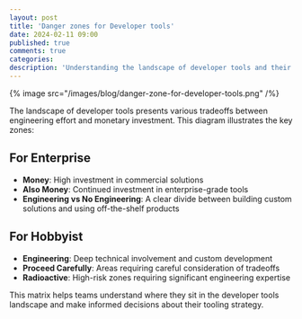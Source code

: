 ```yaml
---
layout: post
title: 'Danger zones for Developer tools'
date: 2024-02-11 09:00
published: true
comments: true
categories:
description: 'Understanding the landscape of developer tools and their potential risks'
---
```


{% image src="/images/blog/danger-zone-for-developer-tools.png" /%}

The landscape of developer tools presents various tradeoffs between engineering effort and monetary investment. This diagram illustrates the key zones:

## For Enterprise
- **Money**: High investment in commercial solutions
- **Also Money**: Continued investment in enterprise-grade tools
- **Engineering vs No Engineering**: A clear divide between building custom solutions and using off-the-shelf products

## For Hobbyist
- **Engineering**: Deep technical involvement and custom development
- **Proceed Carefully**: Areas requiring careful consideration of tradeoffs
- **Radioactive**: High-risk zones requiring significant engineering expertise

This matrix helps teams understand where they sit in the developer tools landscape and make informed decisions about their tooling strategy.
